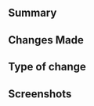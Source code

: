 ## Summary

<!-- Provide a concise summary "Why are the changes needed"?
Include any relevant links. -->

## Changes Made

<!-- Describe the specific changes that have been made in this pull
request. Provide details on the approach taken to address the problem
and any notable implementation details. -->

## Type of change

<!--  Please delete options that are not relevant or write your own. -->
<!-- Example -->
<!-- - [ ] Bug fix (non-breaking change which fixes an issue)   -->

## Screenshots

<!-- If the changes are visual, including screenshots or GIFs can
help reviewers understand them more easily. -->
